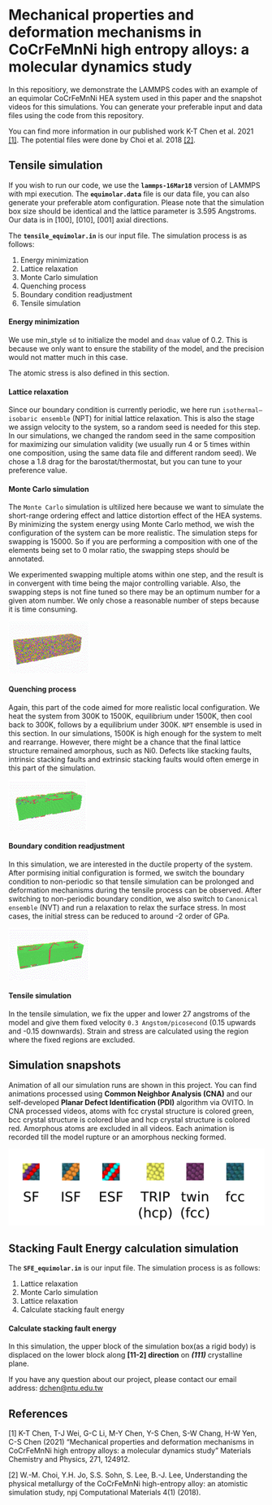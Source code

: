 # Mechanical properties and deformation mechanisms in CoCrFeMnNi high entropy alloys: a molecular dynamics study 
In this repositiory, we demonstrate the LAMMPS codes with an example of an equimolar CoCrFeMnNi HEA system used in this paper and the snapshot videos for this simulations. You can generate your preferable input and data files using the code from this repository. 

You can find more information in our published work K-T Chen et al. 2021 [[1]](#1). The potential files were done by Choi et al. 2018 [[2]](#2).

## Tensile simulation
If you wish to run our code, we use the **`lammps-16Mar18`** version of LAMMPS with mpi execution.
The **`equimolar.data`** file is our data file, you can also generate your preferable atom configuration. Please note that the simulation box size should be identical and the lattice parameter is 3.595 Angstroms. Our data is in [100], [010], [001] axial directions.

The **`tensile_equimolar.in`** is our input file. The simulation process is as follows:
1. Energy minimization
2. Lattice relaxation
3. Monte Carlo simulation
4. Quenching process
5. Boundary condition readjustment
6. Tensile simulation

#### Energy minimization
We use min_style `sd` to initialize the model and `dnax` value of 0.2. This is because we only want to ensure the stability of the model, and the precision would not matter much in this case.

The atomic stress is also defined in this section.

#### Lattice relaxation
Since our boundary condition is currently periodic, we here run `isothermal–isobaric ensemble` (NPT) for initial lattice relaxation. This is also the stage we assign velocity to the system, so a random seed is needed for this step. In our simulations, we changed the random seed in the same composition for maximizing our simulation validity (we usually run 4 or 5 times within one composition, using the same data file and different random seed). We chose a 1.8 drag for the barostat/thermostat, but you can tune to your preference value.

#### Monte Carlo simulation
The `Monte Carlo` simulation is ultilized here because we want to simulate the short-range ordering effect and lattice distortion effect of the HEA systems. By minimizing the system energy using Monte Carlo method, we wish the configuration of the system can be more realistic. The simulation steps for swapping is 15000. So if you are performing a composition with one of the elements being set to 0 molar ratio, the swapping steps should be annotated.

We experimented swapping multiple atoms within one step, and the result is in convergent with time being the major controlling variable. Also, the swapping steps is not fine tuned so there may be an optimum number for a given atom number. We only chose a reasonable number of steps because it is time consuming.

![](https://github.com/CMMAI-KTChen/Defect-evolution-of-HEA/blob/master/pic/MonteCarlo.gif)

#### Quenching process
Again, this part of the code aimed for more realistic local configuration. We heat the system from 300K to 1500K, equilibrium under 1500K, then cool back to 300K, follows by a equilibrium under 300K. `NPT` ensemble is used in this section. In our simulations, 1500K is high enough for the system to melt and rearrange. However, there might be a chance that the final lattice structure remained amorphous, such as Ni0. Defects like stacking faults, intrinsic stacking faults and extrinsic stacking faults would often emerge in this part of the simulation.

![](https://github.com/CMMAI-KTChen/Defect-evolution-of-HEA/blob/master/pic/quenching.gif)

#### Boundary condition readjustment
In this simulation, we are interested in the ductile property of the system. After pormising initial configuration is formed, we switch the boundary condition to non-periodic so that tensile simulation can be prolonged and deformation mechanisms during the tensile process can be observed. After switching to non-periodic boundary condition, we also switch to `Canonical ensemble` (NVT) and run a relaxation to relax the surface stress. In most cases, the initial stress can be reduced to around -2 order of GPa.

![](https://github.com/CMMAI-KTChen/Defect-evolution-of-HEA/blob/master/pic/lattice_relaxation.gif)

#### Tensile simulation
In the tensile simulation, we fix the upper and lower 27 angstroms of the model and give them fixed velocity `0.3 Angstom/picosecond` (0.15 upwards and -0.15 downwards). Strain and stress are calculated using the region where the fixed regions are excluded.

## Simulation snapshots
Animation of all our simulation runs are shown in this project. You can find animations processed using **Common Neighbor Analysis (CNA)** and our self-developed **Planar Defect Identification (PDI)** algorithm via OVITO. In CNA processed videos, atoms with fcc crystal structure is colored green, bcc crystal structure is colored blue and hcp crystal structure is colored red. Amorphous atoms are excluded in all videos. Each animation is recorded till the model rupture or an amorphous necking formed.

![image](https://github.com/CMMAI-KTChen/Defect-evolution-of-HEA/blob/master/pic/legends_PDI.png)

## Stacking Fault Energy calculation simulation
The **`SFE_equimolar.in`** is our input file. The simulation process is as follows:
1. Lattice relaxation
2. Monte Carlo simulation
3. Lattice relaxation
4. Calculate stacking fault energy

#### Calculate stacking fault energy
In this simulation, the upper block of the simulation box(as a rigid body) is displaced on the lower block along **[11-2] direction** on ***(111)*** crystalline plane. 



If you have any question about our project, please contact our email address: dchen@ntu.edu.tw


## References
<a id="1">[1]</a> 
K-T Chen, T-J Wei, G-C Li, M-Y Chen, Y-S Chen, S-W Chang, H-W Yen, C-S Chen (2021) “Mechanical properties and deformation mechanisms in CoCrFeMnNi high entropy alloys: a molecular dynamics study” Materials Chemistry and Physics, 271, 124912.

<a id="2">[2]</a> 
W.-M. Choi, Y.H. Jo, S.S. Sohn, S. Lee, B.-J. Lee, Understanding the physical metallurgy of the CoCrFeMnNi high-entropy alloy: an atomistic simulation study, npj Computational Materials 4(1) (2018).

